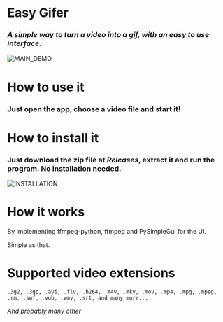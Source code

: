 # Easy Gifer
### *A simple way to turn a video into a gif, with an easy to use interface.*
![MAIN_DEMO](https://s1.gifyu.com/images/make-gif-easy-gifer858b891930b433c7.gif)

# How to use it
### Just open the app, choose a video file and start it!

# How to install it
### Just download the zip file at *Releases*, extract it and run the program. No installation needed.
![INSTALLATION](https://s1.gifyu.com/images/unzip-easy-gifer.gif)

# How it works
By implementing ffmpeg-python, ffmpeg and PySimpleGui for the UI. 

Simple as that.

# Supported video extensions

    .3g2, .3gp, .avi, .flv, .h264, .m4v, .mkv, .mov, .mp4, .mpg, .mpeg, .rm, .swf, .vob, .wmv, .srt, and many more...

*And probably many other*
